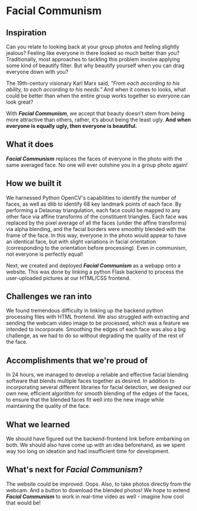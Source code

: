 # Facial Communism

## Inspiration

Can you relate to looking back at your group photos and feeling slightly jealous? Feeling like everyone in there looked so much better than you? Traditionally, most approaches to tackling this problem involve applying some kind of beautify filter. But why beautify yourself when you can drag everyone down with you? 

The 19th-century visionary Karl Marx said, _"From each according to his ability, to each according to his needs."_ And when it comes to looks, what could be better than when the entire group works together so everyone can look great?
 
With **_Facial Communism_**, we accept that beauty doesn’t stem from being more attractive than others, rather, it’s about being the least ugly. **And when everyone is equally ugly, then everyone is beautiful.**

## What it does

**_Facial Communism_** replaces the faces of everyone in the photo with the same averaged face. No one will ever outshine you in a group photo again!

## How we built it

We harnessed Python OpenCV's capabilities to identify the number of faces, as well as dlib to identify 68 key landmark points of each face. By performing a Delaunay triangulation, each face could be mapped to any other face via affine transforms of the constituent triangles. Each face was replaced by the pixel average of all the faces (under the affine transforms) via alpha blending, and the facial borders were smoothly blended with the frame of the face. In this way, everyone in the photo would appear to have an identical face, but with slight variations in facial orientation (corresponding to the orientation before processing). Even in communism, not everyone is perfectly equal!

Next, we created and deployed **_Facial Communism_** as a webapp onto a website. This was done by linking a python Flask backend to process the user-uploaded pictures at our HTML/CSS frontend.

## Challenges we ran into

We found tremendous difficulty in linking up the backend python processing files with HTML frontend. We also struggled with extracting and sending the webcam video image to be processed, which was a feature we intended to incorporate. Smoothing the edges of each face was also a big challenge, as we had to do so without degrading the quality of the rest of the face.

## Accomplishments that we're proud of

In 24 hours, we managed to develop a reliable and effective facial blending software that blends multiple faces together as desired. In addition to incorporating several different libraries for facial detection, we designed our own new, efficient algorithm for smooth blending of the edges of the faces, to ensure that the blended faces fit well into the new image while maintaining the quality of the face.

## What we learned

We should have figured out the backend-frontend link before embarking on both. We should also have come up with an idea beforehand, as we spent way too long on ideation and had insufficient time for development.

## What's next for **_Facial Communism_**?

The website could be improved. Oops. Also, to take photos directly from the webcam. And a button to download the blended photos! We hope to extend **_Facial Communism_** to work in real-time video as well - imagine how cool that would be!
